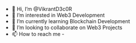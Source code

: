 - 👋 Hi, I’m @VikrantD3c0R
- 👀 I’m interested in Web3 Development
- 🌱 I’m currently learning Blockchain Development
- 💞️ I’m looking to collaborate on Web3 Projects
- 📫 How to reach me - 

<!---
VikrantD3c0R/VikrantD3c0R is a ✨ special ✨ repository because its `README.md` (this file) appears on your GitHub profile.
You can click the Preview link to take a look at your changes.
--->
